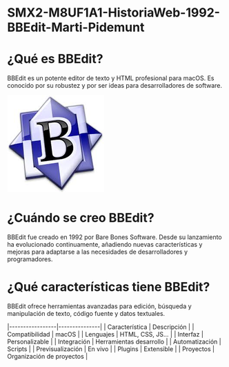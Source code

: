 # SMX2-M8UF1A1-HistoriaWeb-1992-BBEdit-Marti-Pidemunt

# ¿Qué es BBEdit?

BBEdit es un potente editor de texto y HTML profesional para macOS. Es conocido por su robustez y por ser ideas para desarrolladores de software.

![edit](https://github.com/MARTIPIDEMUNT/SMX2-M8UF1A1-HistoriaWeb-1992-BBEdit-Marti-Pidemunt-/blob/main/edit.jpeg "edit")

# ¿Cuándo se creo BBEdit?

BBEdit fue creado en 1992 por Bare Bones Software. Desde su lanzamiento ha evolucionado continuamente, añadiendo nuevas características y mejoras para adaptarse a las necesidades de desarrolladores y programadores.

# ¿Qué características tiene BBEdit?

BBEdit ofrece herramientas avanzadas para edición, búsqueda y manipulación de texto, código fuente y datos textuales.

|-----------------|---------------|
| Característica | Descripción |
| Compatibilidad | macOS |
| Lenguajes | HTML, CSS, JS... |
| Interfaz  | Personalizable |
| Integración | Herramientas desarrollo |
| Automatización | Scripts |
| Previsualización | En vivo |
| Plugins | Extensible |
| Proyectos | Organización de proyectos |
